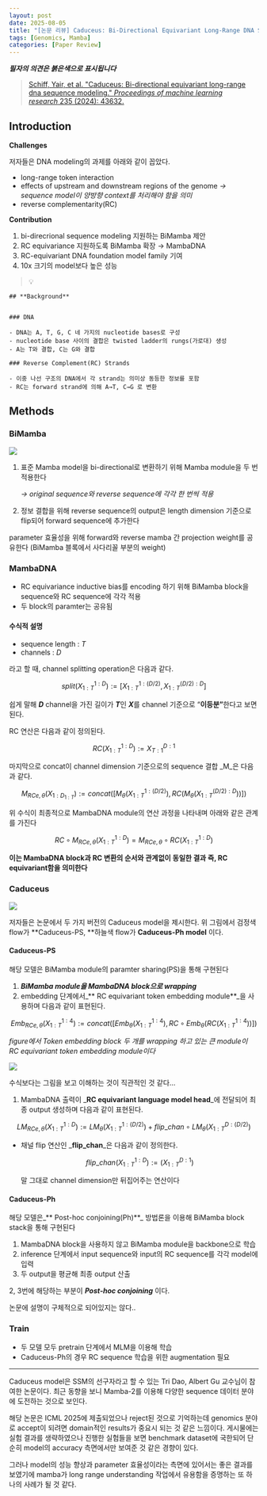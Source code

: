 ```yaml
---
layout: post
date: 2025-08-05
title: "[논문 리뷰] Caduceus: Bi-Directional Equivariant Long-Range DNA Sequence Modeling"
tags: [Genomics, Mamba]
categories: [Paper Review]
---
```


<span class="notion-red">_**필자의 의견은 붉은색으로 표시됩니다**_</span>


> [Schiff, Yair, et al. "Caduceus: Bi-directional equivariant long-range dna sequence modeling." ](https://pmc.ncbi.nlm.nih.gov/articles/PMC12189541/)[_Proceedings of machine learning research_](https://pmc.ncbi.nlm.nih.gov/articles/PMC12189541/)[ 235 (2024): 43632.](https://pmc.ncbi.nlm.nih.gov/articles/PMC12189541/)



## Introduction


**Challenges**


저자들은 DNA modeling의 과제를 아래와 같이 꼽았다.

- long-range token interaction
- effects of upstream and downstream regions of the genome 
_→ sequence model이 양방향 context를 처리해야 함을 의미_
- reverse complementarity(RC)

**Contribution**

1. bi-direcrional sequence modeling 지원하는 BiMamba 제안
1. RC equivariance 지원하도록 BiMamba 확장 → MambaDNA
1. RC-equivariant DNA foundation model family 기여
1. 10x 크기의 model보다 높은 성능

> 💡 


	## **Background**


	### DNA

	- DNA는 A, T, G, C 네 가지의 nucleotide bases로 구성
	- nucleotide base 사이의 결합은 twisted ladder의 rungs(가로대) 생성
	- A는 T와 결합, C는 G와 결합

	### Reverse Complement(RC) Strands

	- 이중 나선 구조의 DNA에서 각 strand는 의미상 동등한 정보를 포함
	- RC는 forward strand에 의해 A→T, C→G 로 변환


## Methods



### BiMamba


![](https://prod-files-secure.s3.us-west-2.amazonaws.com/542b861c-36a8-4051-84e5-8804b6728dba/2c247d59-7815-4980-99f0-8f0d21f445a7/image.png?X-Amz-Algorithm=AWS4-HMAC-SHA256&X-Amz-Content-Sha256=UNSIGNED-PAYLOAD&X-Amz-Credential=ASIAZI2LB4662T74KUEC%2F20250929%2Fus-west-2%2Fs3%2Faws4_request&X-Amz-Date=20250929T160121Z&X-Amz-Expires=3600&X-Amz-Security-Token=IQoJb3JpZ2luX2VjEFAaCXVzLXdlc3QtMiJIMEYCIQDMyBKDR2dF29KYQ%2B75%2FjbvQzLQdMlIQp5uciJrg9KLdgIhAPdgMoF83%2F7COH0ptki1%2FqEJpjEo2ye8hyksIlLNCHXPKogECNn%2F%2F%2F%2F%2F%2F%2F%2F%2F%2FwEQABoMNjM3NDIzMTgzODA1IgylmMW7rfG4uM%2Fcrpkq3ANYIyIC0dmU539XU9WnOfLr1fk%2FqKtGD1zlgeBDl5TGzYdJUkhmW%2Fx5F76pK2co%2BCSUOhhNIbgBvOH6VS459WZybT%2FvN18UD1m3mat57l14g83YtndrUmrbf%2Fps2aToBHu75cih5MVuKVtjgtqEGoiKgSeUaTANfzNut2fXgqw%2F6rev%2FQmz5yMkgk548SD14D4zyH3Pgy2AUEMURvpMYLidI8k7kichyk7a6ohH9GVgi0Gjx1kfnyjMGsgUtNwvMDHwQTEBlAAcKWyW5GNXVgAXzMQneYoApJRYHwHwTeHnveMKu5jIHrYeCP8pXysEKYHkMaiceNmYra%2FQ5ZKSPU4JLvefYJxD8tGWdt1aWPSvmq%2Bilt6wqUliNESr3p6zIylhQcpx89xF1fthfdm7%2FvBvZ0SP0yVocGRruG05oNBstNmQoHYmBX56YzuPx6l4df6ZyJjkuIRnkr0rsssl36Vi6RYkpFP1ppFUQUgI6%2BbU6QIpCOvsN%2FClbENWzAuGN8nFZiSfngU3QuCcpYM5Bz3jNuAphlsC1YDLXrhdYNuQ1rXwHYWXD2NY2X2W8AYDvXIfBFZO1%2FFRrztZ%2BaUG6zwBDTeNiGIDq%2BSavy%2BecKybjk2s%2BBws1%2F2yYsidSTDV1erGBjqkATxHTbDVJFEYc9EVs7mgAVQEKADDtAOSRkftRg7DmMrDRylN2LPzSJM77TMLE944vUlvVJGD2LMiufS7BhYza2wjDN%2B0GOQj6qZJz3Ry7iJkZbZ9l0oFgBdeZnxfDRjX%2F%2FlRJoosO%2Fwn8UtLSG%2BHXa9m8iVv1yzu8yb7enftDqEaowf4YMkEGdpHYELdJhIgaKwurw75TC94gxosoeL1zqpjg9rp&X-Amz-Signature=59c1d64a29fbd1d37c141633547b07387eaeda4d9e48c4b243c99687be912ffd&X-Amz-SignedHeaders=host&x-amz-checksum-mode=ENABLED&x-id=GetObject)

1. 표준 Mamba model을 bi-directional로 변환하기 위해 Mamba module을 두 번 적용한다

	_→ original sequence와 reverse sequence에 각각 한 번씩 적용_

1. 정보 결합을 위해 reverse sequence의 output은 length dimension 기준으로 flip되어 forward sequence에 추가한다

parameter 효율성을 위해 forward와 reverse mamba 간 projection weight를 공유한다 (BiMamba 블록에서 사다리꼴 부분의 weight)



### MambaDNA

- RC equivariance inductive bias를 encoding 하기 위해 BiMamba block을 sequence와 RC sequence에 각각 적용
- 두 block의 paramter는 공유됨


#### 수식적 설명

- sequence length : _T_
- channels : _D_

라고 할 때,  channel splitting operation은 다음과 같다.


$$
split(X^{1:D}_{1:T}):=[X^{1:(D/2)}_{1:T},X^{(D/2):D}_{1:T}]
$$


<span class="notion-red">쉽게 말해 </span><span class="notion-red">_**D**_</span><span class="notion-red"> channel을 가진 길이가 </span><span class="notion-red">_**T**_</span><span class="notion-red">인 </span><span class="notion-red">_**X**_</span><span class="notion-red">를 channel 기준으로 “</span><span class="notion-red">**이등분”**</span><span class="notion-red">한다고 보면 된다.</span>


RC 연산은 다음과 같이 정의된다.


$$
RC(X^{1:D}_{1:T}):=X^{D:1}_{T:1}
$$


마지막으로 concat이 channel dimension 기준으로의 sequence 결합 _M_은 다음과 같다.


$$
M_{RCe,\theta}(X_{1:D_{1:T}}):=concat([M_{\theta}(X^{1:(D/2)}_{1:T}),RC(M_{\theta}(X^{(D/2):D}_{1:T}))])
$$


위 수식이 최종적으로 MambaDNA module의 연산 과정을 나타내며 아래와 같은 관계를 가진다


$$
RC\circ M_{RCe,\theta}(X^{1:D}_{1:T}) = M_{RCe,\theta} \circ RC(X^{1:D}_{1:T})
$$


**이는 MambaDNA block과 RC 변환의 순서와 관계없이 동일한 결과 즉, RC equivariant함을 의미한다**



### Caduceus


![](https://prod-files-secure.s3.us-west-2.amazonaws.com/542b861c-36a8-4051-84e5-8804b6728dba/f94a60d7-8145-473b-aef9-7c68d3ec604a/image.png?X-Amz-Algorithm=AWS4-HMAC-SHA256&X-Amz-Content-Sha256=UNSIGNED-PAYLOAD&X-Amz-Credential=ASIAZI2LB4662T74KUEC%2F20250929%2Fus-west-2%2Fs3%2Faws4_request&X-Amz-Date=20250929T160121Z&X-Amz-Expires=3600&X-Amz-Security-Token=IQoJb3JpZ2luX2VjEFAaCXVzLXdlc3QtMiJIMEYCIQDMyBKDR2dF29KYQ%2B75%2FjbvQzLQdMlIQp5uciJrg9KLdgIhAPdgMoF83%2F7COH0ptki1%2FqEJpjEo2ye8hyksIlLNCHXPKogECNn%2F%2F%2F%2F%2F%2F%2F%2F%2F%2FwEQABoMNjM3NDIzMTgzODA1IgylmMW7rfG4uM%2Fcrpkq3ANYIyIC0dmU539XU9WnOfLr1fk%2FqKtGD1zlgeBDl5TGzYdJUkhmW%2Fx5F76pK2co%2BCSUOhhNIbgBvOH6VS459WZybT%2FvN18UD1m3mat57l14g83YtndrUmrbf%2Fps2aToBHu75cih5MVuKVtjgtqEGoiKgSeUaTANfzNut2fXgqw%2F6rev%2FQmz5yMkgk548SD14D4zyH3Pgy2AUEMURvpMYLidI8k7kichyk7a6ohH9GVgi0Gjx1kfnyjMGsgUtNwvMDHwQTEBlAAcKWyW5GNXVgAXzMQneYoApJRYHwHwTeHnveMKu5jIHrYeCP8pXysEKYHkMaiceNmYra%2FQ5ZKSPU4JLvefYJxD8tGWdt1aWPSvmq%2Bilt6wqUliNESr3p6zIylhQcpx89xF1fthfdm7%2FvBvZ0SP0yVocGRruG05oNBstNmQoHYmBX56YzuPx6l4df6ZyJjkuIRnkr0rsssl36Vi6RYkpFP1ppFUQUgI6%2BbU6QIpCOvsN%2FClbENWzAuGN8nFZiSfngU3QuCcpYM5Bz3jNuAphlsC1YDLXrhdYNuQ1rXwHYWXD2NY2X2W8AYDvXIfBFZO1%2FFRrztZ%2BaUG6zwBDTeNiGIDq%2BSavy%2BecKybjk2s%2BBws1%2F2yYsidSTDV1erGBjqkATxHTbDVJFEYc9EVs7mgAVQEKADDtAOSRkftRg7DmMrDRylN2LPzSJM77TMLE944vUlvVJGD2LMiufS7BhYza2wjDN%2B0GOQj6qZJz3Ry7iJkZbZ9l0oFgBdeZnxfDRjX%2F%2FlRJoosO%2Fwn8UtLSG%2BHXa9m8iVv1yzu8yb7enftDqEaowf4YMkEGdpHYELdJhIgaKwurw75TC94gxosoeL1zqpjg9rp&X-Amz-Signature=54e54d7630e5b364c67871792a15115f76dc71490234c4a54058b2d7a66adb1d&X-Amz-SignedHeaders=host&x-amz-checksum-mode=ENABLED&x-id=GetObject)


저자들은 논문에서 두 가지 버전의 Caduceus model을 제시한다. 위 그림에서 검정색 flow가 **Caduceus-PS, **하늘색 flow가 **Caduceus-Ph model** 이다.



#### Caduceus-PS


해당 모델은 BiMamba module의 paramter sharing(PS)을 통해 구현된다

1. _**BiMamba module을 MambaDNA block으로 wrapping**_
1. embedding 단계에서_** RC equivariant token embedding module**_을 사용하며 다음과 같이 표현된다.

$$
Emb_{RCe,\theta}(X^{1:4}_{1:T}):=concat([Emb_{\theta}(X^{1:4}_{1:T}),RC \circ Emb_{\theta}(RC(X^{1:4}_{1:T}))])
$$


_figure에서 Token embedding block 두 개를 wrapping 하고 있는 큰 module이 RC equivariant token embedding module이다_


![](https://prod-files-secure.s3.us-west-2.amazonaws.com/542b861c-36a8-4051-84e5-8804b6728dba/b175e4da-71eb-4e91-8c23-a06dabe673c9/image.png?X-Amz-Algorithm=AWS4-HMAC-SHA256&X-Amz-Content-Sha256=UNSIGNED-PAYLOAD&X-Amz-Credential=ASIAZI2LB4662T74KUEC%2F20250929%2Fus-west-2%2Fs3%2Faws4_request&X-Amz-Date=20250929T160121Z&X-Amz-Expires=3600&X-Amz-Security-Token=IQoJb3JpZ2luX2VjEFAaCXVzLXdlc3QtMiJIMEYCIQDMyBKDR2dF29KYQ%2B75%2FjbvQzLQdMlIQp5uciJrg9KLdgIhAPdgMoF83%2F7COH0ptki1%2FqEJpjEo2ye8hyksIlLNCHXPKogECNn%2F%2F%2F%2F%2F%2F%2F%2F%2F%2FwEQABoMNjM3NDIzMTgzODA1IgylmMW7rfG4uM%2Fcrpkq3ANYIyIC0dmU539XU9WnOfLr1fk%2FqKtGD1zlgeBDl5TGzYdJUkhmW%2Fx5F76pK2co%2BCSUOhhNIbgBvOH6VS459WZybT%2FvN18UD1m3mat57l14g83YtndrUmrbf%2Fps2aToBHu75cih5MVuKVtjgtqEGoiKgSeUaTANfzNut2fXgqw%2F6rev%2FQmz5yMkgk548SD14D4zyH3Pgy2AUEMURvpMYLidI8k7kichyk7a6ohH9GVgi0Gjx1kfnyjMGsgUtNwvMDHwQTEBlAAcKWyW5GNXVgAXzMQneYoApJRYHwHwTeHnveMKu5jIHrYeCP8pXysEKYHkMaiceNmYra%2FQ5ZKSPU4JLvefYJxD8tGWdt1aWPSvmq%2Bilt6wqUliNESr3p6zIylhQcpx89xF1fthfdm7%2FvBvZ0SP0yVocGRruG05oNBstNmQoHYmBX56YzuPx6l4df6ZyJjkuIRnkr0rsssl36Vi6RYkpFP1ppFUQUgI6%2BbU6QIpCOvsN%2FClbENWzAuGN8nFZiSfngU3QuCcpYM5Bz3jNuAphlsC1YDLXrhdYNuQ1rXwHYWXD2NY2X2W8AYDvXIfBFZO1%2FFRrztZ%2BaUG6zwBDTeNiGIDq%2BSavy%2BecKybjk2s%2BBws1%2F2yYsidSTDV1erGBjqkATxHTbDVJFEYc9EVs7mgAVQEKADDtAOSRkftRg7DmMrDRylN2LPzSJM77TMLE944vUlvVJGD2LMiufS7BhYza2wjDN%2B0GOQj6qZJz3Ry7iJkZbZ9l0oFgBdeZnxfDRjX%2F%2FlRJoosO%2Fwn8UtLSG%2BHXa9m8iVv1yzu8yb7enftDqEaowf4YMkEGdpHYELdJhIgaKwurw75TC94gxosoeL1zqpjg9rp&X-Amz-Signature=760ab1d9930d659476bcd527ff3387b57c02a44b011f7eb992b644149fdf92f3&X-Amz-SignedHeaders=host&x-amz-checksum-mode=ENABLED&x-id=GetObject)


<span class="notion-red">수식보다는 그림을 보고 이해하는 것이 직관적인 것 같다…</span>

1. MambaDNA 출력이 _**RC equivariant language model head**_에 전달되어 최종 output 생성하며 다음과 같이 표현된다.

$$
LM_{RCe,\theta}(X^{1:D}_{1:T}):= LM_{\theta}(X^{1:(D/2)}_{1:T})+flip\_chan\circ LM_{\theta}(X^{D:(D/2)}_{1:T})
$$

- 채널 flip 연산인 _**flip\_chan**_은 다음과 같이 정의한다.

	$$
	flip\_chan(X^{1:D}_{1:T}):=(X^{D:1}_{1:T})
	$$


	말 그대로 channel dimension만 뒤집어주는 연산이다



#### Caduceus-Ph


해당 모델은_** Post-hoc conjoining(Ph)**_ 방법론을 이용해 BiMamba block stack을 통해 구현된다

1. MambaDNA block을 사용하지 않고 BiMamba module을 backbone으로 학습
1. inference 단계에서 input sequence와 input의 RC sequence를 각각 model에 입력
1. 두 output을 평균해 최종 output 산출

2, 3번에 해당하는 부분이 _**Post-hoc conjoining**_ 이다.


<span class="notion-red">논문에 설명이 구체적으로 되어있지는 않다..</span>



### Train

- 두 모델 모두 pretrain 단계에서 MLM을 이용해 학습
- Caduceus-Ph의 경우 RC sequence 학습을 위한 augmentation 필요

---


<span class="notion-red">Caduceus model은 SSM의 선구자라고 할 수 있는 Tri Dao, Albert Gu 교수님이 참여한 논문이다. 최근 동향을 보니 Mamba-2를 이용해 다양한 sequence 데이터 분야에 도전하는 것으로 보인다.</span>


<span class="notion-red">해당 논문은 ICML 2025에 제출되었으나 reject된 것으로 기억하는데 genomics 분야로 accept이 되려면 domain적인 results가 중요시 되는 것 같은 느낌이다. 게시물에는 실험 결과를 생략하였으나 진행한 실험들을 보면 benchmark dataset에 국한되어 단순히 model의 accuracy 측면에서만 보여준 것 같은 경향이 있다.</span>


<span class="notion-red">그러나 model의 성능 향상과 parameter 효율성이라는 측면에 있어서는 좋은 결과를 보였기에 mamba가 long range understanding 작업에서 유용함을 증명하는 또 하나의 사례가 될 것 같다.</span>

